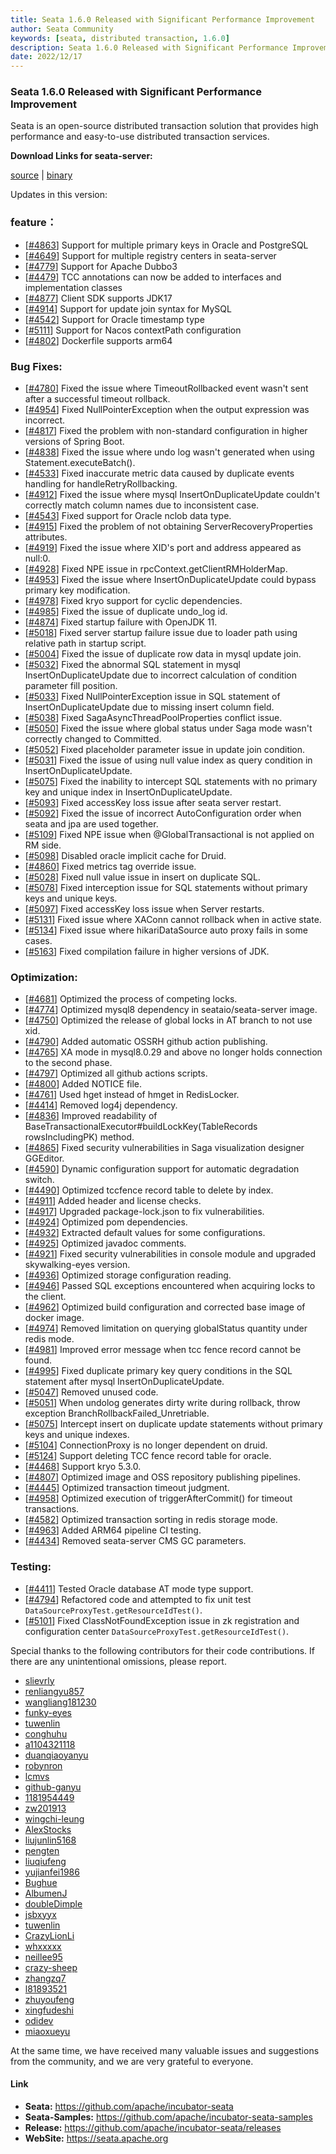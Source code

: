 ```yaml
---
title: Seata 1.6.0 Released with Significant Performance Improvement
author: Seata Community
keywords: [seata, distributed transaction, 1.6.0]
description: Seata 1.6.0 Released with Significant Performance Improvement
date: 2022/12/17
---
```

### Seata 1.6.0 Released with Significant Performance Improvement

Seata is an open-source distributed transaction solution that provides high performance and easy-to-use distributed transaction services.

**Download Links for seata-server:**

[source](https://github.com/apache/incubator-seata/archive/v1.6.0.zip) |
[binary](https://github.com/apache/incubator-seata/releases/download/v1.6.0/seata-server-1.6.0.zip)

Updates in this version:

### feature：
- [[#4863](https://github.com/apache/incubator-seata/pull/4863)] Support for multiple primary keys in Oracle and PostgreSQL
- [[#4649](https://github.com/apache/incubator-seata/pull/4649)] Support for multiple registry centers in seata-server
- [[#4779](https://github.com/apache/incubator-seata/pull/4779)] Support for Apache Dubbo3
- [[#4479](https://github.com/apache/incubator-seata/pull/4479)] TCC annotations can now be added to interfaces and implementation classes
- [[#4877](https://github.com/apache/incubator-seata/pull/4877)] Client SDK supports JDK17
- [[#4914](https://github.com/apache/incubator-seata/pull/4914)] Support for update join syntax for MySQL
- [[#4542](https://github.com/apache/incubator-seata/pull/4542)] Support for Oracle timestamp type
- [[#5111](https://github.com/apache/incubator-seata/pull/5111)] Support for Nacos contextPath configuration
- [[#4802](https://github.com/apache/incubator-seata/pull/4802)] Dockerfile supports arm64

### Bug Fixes:
- [[#4780](https://github.com/apache/incubator-seata/pull/4780)] Fixed the issue where TimeoutRollbacked event wasn't sent after a successful timeout rollback.
- [[#4954](https://github.com/apache/incubator-seata/pull/4954)] Fixed NullPointerException when the output expression was incorrect.
- [[#4817](https://github.com/apache/incubator-seata/pull/4817)] Fixed the problem with non-standard configuration in higher versions of Spring Boot.
- [[#4838](https://github.com/apache/incubator-seata/pull/4838)] Fixed the issue where undo log wasn't generated when using Statement.executeBatch().
- [[#4533](https://github.com/apache/incubator-seata/pull/4533)] Fixed inaccurate metric data caused by duplicate events handling for handleRetryRollbacking.
- [[#4912](https://github.com/apache/incubator-seata/pull/4912)] Fixed the issue where mysql InsertOnDuplicateUpdate couldn't correctly match column names due to inconsistent case.
- [[#4543](https://github.com/apache/incubator-seata/pull/4543)] Fixed support for Oracle nclob data type.
- [[#4915](https://github.com/apache/incubator-seata/pull/4915)] Fixed the problem of not obtaining ServerRecoveryProperties attributes.
- [[#4919](https://github.com/apache/incubator-seata/pull/4919)] Fixed the issue where XID's port and address appeared as null:0.
- [[#4928](https://github.com/apache/incubator-seata/pull/4928)] Fixed NPE issue in rpcContext.getClientRMHolderMap.
- [[#4953](https://github.com/apache/incubator-seata/pull/4953)] Fixed the issue where InsertOnDuplicateUpdate could bypass primary key modification.
- [[#4978](https://github.com/apache/incubator-seata/pull/4978)] Fixed kryo support for cyclic dependencies.
- [[#4985](https://github.com/apache/incubator-seata/pull/4985)] Fixed the issue of duplicate undo_log id.
- [[#4874](https://github.com/apache/incubator-seata/pull/4874)] Fixed startup failure with OpenJDK 11.
- [[#5018](https://github.com/apache/incubator-seata/pull/5018)] Fixed server startup failure issue due to loader path using relative path in startup script.
- [[#5004](https://github.com/apache/incubator-seata/pull/5004)] Fixed the issue of duplicate row data in mysql update join.
- [[#5032](https://github.com/apache/incubator-seata/pull/5032)] Fixed the abnormal SQL statement in mysql InsertOnDuplicateUpdate due to incorrect calculation of condition parameter fill position.
- [[#5033](https://github.com/apache/incubator-seata/pull/5033)] Fixed NullPointerException issue in SQL statement of InsertOnDuplicateUpdate due to missing insert column field.
- [[#5038](https://github.com/apache/incubator-seata/pull/5038)] Fixed SagaAsyncThreadPoolProperties conflict issue.
- [[#5050](https://github.com/apache/incubator-seata/pull/5050)] Fixed the issue where global status under Saga mode wasn't correctly changed to Committed.
- [[#5052](https://github.com/apache/incubator-seata/pull/5052)] Fixed placeholder parameter issue in update join condition.
- [[#5031](https://github.com/apache/incubator-seata/pull/5031)] Fixed the issue of using null value index as query condition in InsertOnDuplicateUpdate.
- [[#5075](https://github.com/apache/incubator-seata/pull/5075)] Fixed the inability to intercept SQL statements with no primary key and unique index in InsertOnDuplicateUpdate.
- [[#5093](https://github.com/apache/incubator-seata/pull/5093)] Fixed accessKey loss issue after seata server restart.
- [[#5092](https://github.com/apache/incubator-seata/pull/5092)] Fixed the issue of incorrect AutoConfiguration order when seata and jpa are used together.
- [[#5109](https://github.com/apache/incubator-seata/pull/5109)] Fixed NPE issue when @GlobalTransactional is not applied on RM side.
- [[#5098](https://github.com/apache/incubator-seata/pull/5098)] Disabled oracle implicit cache for Druid.
- [[#4860](https://github.com/apache/incubator-seata/pull/4860)] Fixed metrics tag override issue.
- [[#5028](https://github.com/apache/incubator-seata/pull/5028)] Fixed null value issue in insert on duplicate SQL.
- [[#5078](https://github.com/apache/incubator-seata/pull/5078)] Fixed interception issue for SQL statements without primary keys and unique keys.
- [[#5097](https://github.com/apache/incubator-seata/pull/5097)] Fixed accessKey loss issue when Server restarts.
- [[#5131](https://github.com/apache/incubator-seata/pull/5131)] Fixed issue where XAConn cannot rollback when in active state.
- [[#5134](https://github.com/apache/incubator-seata/pull/5134)] Fixed issue where hikariDataSource auto proxy fails in some cases.
- [[#5163](https://github.com/apache/incubator-seata/pull/5163)] Fixed compilation failure in higher versions of JDK.

### Optimization:
- [[#4681](https://github.com/apache/incubator-seata/pull/4681)] Optimized the process of competing locks.
- [[#4774](https://github.com/apache/incubator-seata/pull/4774)] Optimized mysql8 dependency in seataio/seata-server image.
- [[#4750](https://github.com/apache/incubator-seata/pull/4750)] Optimized the release of global locks in AT branch to not use xid.
- [[#4790](https://github.com/apache/incubator-seata/pull/4790)] Added automatic OSSRH github action publishing.
- [[#4765](https://github.com/apache/incubator-seata/pull/4765)] XA mode in mysql8.0.29 and above no longer holds connection to the second phase.
- [[#4797](https://github.com/apache/incubator-seata/pull/4797)] Optimized all github actions scripts.
- [[#4800](https://github.com/apache/incubator-seata/pull/4800)] Added NOTICE file.
- [[#4761](https://github.com/apache/incubator-seata/pull/4761)] Used hget instead of hmget in RedisLocker.
- [[#4414](https://github.com/apache/incubator-seata/pull/4414)] Removed log4j dependency.
- [[#4836](https://github.com/apache/incubator-seata/pull/4836)] Improved readability of BaseTransactionalExecutor#buildLockKey(TableRecords rowsIncludingPK) method.
- [[#4865](https://github.com/apache/incubator-seata/pull/4865)] Fixed security vulnerabilities in Saga visualization designer GGEditor.
- [[#4590](https://github.com/apache/incubator-seata/pull/4590)] Dynamic configuration support for automatic degradation switch.
- [[#4490](https://github.com/apache/incubator-seata/pull/4490)] Optimized tccfence record table to delete by index.
- [[#4911](https://github.com/apache/incubator-seata/pull/4911)] Added header and license checks.
- [[#4917](https://github.com/apache/incubator-seata/pull/4917)] Upgraded package-lock.json to fix vulnerabilities.
- [[#4924](https://github.com/apache/incubator-seata/pull/4924)] Optimized pom dependencies.
- [[#4932](https://github.com/apache/incubator-seata/pull/4932)] Extracted default values for some configurations.
- [[#4925](https://github.com/apache/incubator-seata/pull/4925)] Optimized javadoc comments.
- [[#4921](https://github.com/apache/incubator-seata/pull/4921)] Fixed security vulnerabilities in console module and upgraded skywalking-eyes version.
- [[#4936](https://github.com/apache/incubator-seata/pull/4936)] Optimized storage configuration reading.
- [[#4946](https://github.com/apache/incubator-seata/pull/4946)] Passed SQL exceptions encountered when acquiring locks to the client.
- [[#4962](https://github.com/apache/incubator-seata/pull/4962)] Optimized build configuration and corrected base image of docker image.
- [[#4974](https://github.com/apache/incubator-seata/pull/4974)] Removed limitation on querying globalStatus quantity under redis mode.
- [[#4981](https://github.com/apache/incubator-seata/pull/4981)] Improved error message when tcc fence record cannot be found.
- [[#4995](https://github.com/apache/incubator-seata/pull/4995)] Fixed duplicate primary key query conditions in the SQL statement after mysql InsertOnDuplicateUpdate.
- [[#5047](https://github.com/apache/incubator-seata/pull/5047)] Removed unused code.
- [[#5051](https://github.com/apache/incubator-seata/pull/5051)] When undolog generates dirty write during rollback, throw exception BranchRollbackFailed_Unretriable.
- [[#5075](https://github.com/apache/incubator-seata/pull/5075)] Intercept insert on duplicate update statements without primary keys and unique indexes.
- [[#5104](https://github.com/apache/incubator-seata/pull/5104)] ConnectionProxy is no longer dependent on druid.
- [[#5124](https://github.com/apache/incubator-seata/pull/5124)] Support deleting TCC fence record table for oracle.
- [[#4468](https://github.com/apache/incubator-seata/pull/4968)] Support kryo 5.3.0.
- [[#4807](https://github.com/apache/incubator-seata/pull/4807)] Optimized image and OSS repository publishing pipelines.
- [[#4445](https://github.com/apache/incubator-seata/pull/4445)] Optimized transaction timeout judgment.
- [[#4958](https://github.com/apache/incubator-seata/pull/4958)] Optimized execution of triggerAfterCommit() for timeout transactions.
- [[#4582](https://github.com/apache/incubator-seata/pull/4582)] Optimized transaction sorting in redis storage mode.
- [[#4963](https://github.com/apache/incubator-seata/pull/4963)] Added ARM64 pipeline CI testing.
- [[#4434](https://github.com/apache/incubator-seata/pull/4434)] Removed seata-server CMS GC parameters.

### Testing:
- [[#4411](https://github.com/apache/incubator-seata/pull/4411)] Tested Oracle database AT mode type support.
- [[#4794](https://github.com/apache/incubator-seata/pull/4794)] Refactored code and attempted to fix unit test `DataSourceProxyTest.getResourceIdTest()`.
- [[#5101](https://github.com/apache/incubator-seata/pull/5101)] Fixed ClassNotFoundException issue in zk registration and configuration center `DataSourceProxyTest.getResourceIdTest()`.

Special thanks to the following contributors for their code contributions. If there are any unintentional omissions, please report.

<!-- 请确保您的 GitHub ID 在以下列表中 -->
- [slievrly](https://github.com/slievrly)
- [renliangyu857](https://github.com/renliangyu857)
- [wangliang181230](https://github.com/wangliang181230)
- [funky-eyes](https://github.com/funky-eyes)
- [tuwenlin](https://github.com/tuwenlin)
- [conghuhu](https://github.com/conghuhu)
- [a1104321118](https://github.com/a1104321118)
- [duanqiaoyanyu](https://github.com/duanqiaoyanyu)
- [robynron](https://github.com/robynron)
- [lcmvs](https://github.com/lcmvs)
- [github-ganyu](https://github.com/github-ganyu)
- [1181954449](https://github.com/1181954449)
- [zw201913](https://github.com/zw201913)
- [wingchi-leung](https://github.com/wingchi-leung)
- [AlexStocks](https://github.com/AlexStocks)
- [liujunlin5168](https://github.com/liujunlin5168)
- [pengten](https://github.com/pengten)
- [liuqiufeng](https://github.com/liuqiufeng)
- [yujianfei1986](https://github.com/yujianfei1986)
- [Bughue](https://github.com/Bughue)
- [AlbumenJ](https://github.com/AlbumenJ)
- [doubleDimple](https://github.com/doubleDimple)
- [jsbxyyx](https://github.com/jsbxyyx)
- [tuwenlin](https://github.com/tuwenlin)
- [CrazyLionLi](https://github.com/JavaLionLi)
- [whxxxxx](https://github.com/whxxxxx)
- [neillee95](https://github.com/neillee95)
- [crazy-sheep](https://github.com/crazy-sheep)
- [zhangzq7](https://github.com/zhangzq7)
- [l81893521](https://github.com/l81893521)
- [zhuyoufeng](https://github.com/zhuyoufeng)
- [xingfudeshi](https://github.com/xingfudeshi)
- [odidev](https://github.com/odidev)
- [miaoxueyu](https://github.com/miaoxueyu)

At the same time, we have received many valuable issues and suggestions from the community, and we are very grateful to everyone.

#### Link

- **Seata:** https://github.com/apache/incubator-seata
- **Seata-Samples:** https://github.com/apache/incubator-seata-samples
- **Release:** https://github.com/apache/incubator-seata/releases
- **WebSite:** https://seata.apache.org
